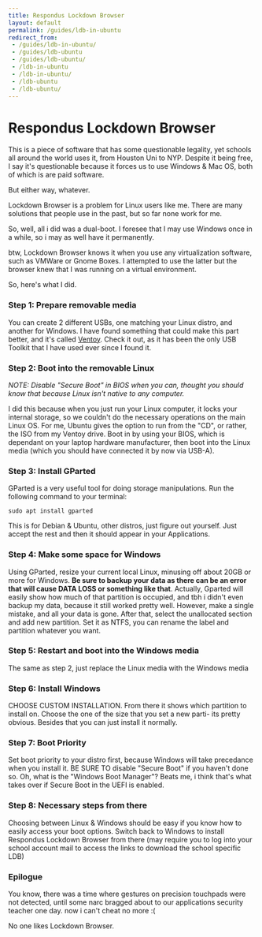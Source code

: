 ```yaml
---
title: Respondus Lockdown Browser 
layout: default
permalink: /guides/ldb-in-ubuntu
redirect_from:
 - /guides/ldb-in-ubuntu/
 - /guides/ldb-ubuntu
 - /guides/ldb-ubuntu/
 - /ldb-in-ubuntu
 - /ldb-in-ubuntu/
 - /ldb-ubuntu
 - /ldb-ubuntu/
---
```


# Respondus Lockdown Browser 

This is a piece of software that has some questionable legality, yet schools all around the world uses it, from Houston Uni to NYP. Despite it being free, I say it's questionable because it forces us to use Windows & Mac OS, both of which is are paid software.

But either way, whatever.

Lockdown Browser is a problem for Linux users like me. There are many solutions that people use in the past, but so far none work for me.

So, well, all i did was a dual-boot. I foresee that I may use Windows once in a while, so i may as well have it permanently. 

btw, Lockdown Browser knows it when you use any virtualization software, such as VMWare or Gnome Boxes. I attempted to use the latter but the browser knew that I was running on a virtual environment. 

So, here's what I did.

### Step 1: Prepare removable media

You can create 2 different USBs, one matching your Linux distro, and another for Windows. I have found something that could make this part better, and it's called <a href="https://ventoy.net/en/index.html" target="_blank">Ventoy</a>. Check it out, as it has been the only USB Toolkit that I have used ever since I found it.

### Step 2: Boot into the removable Linux

_NOTE: Disable "Secure Boot" in BIOS when you can, thought you should know that because Linux isn't native to any computer._

I did this because when you just run your Linux computer, it locks your internal storage, so we couldn't do the necessary operations on the main Linux OS. For me, Ubuntu gives the option to run from the "CD", or rather, the ISO from my Ventoy drive. Boot in by using your BIOS, which is dependant on your laptop hardware manufacturer, then boot into the Linux media (which you should have connected it by now via USB-A).

### Step 3: Install GParted

GParted is a very useful tool for doing storage manipulations. Run the following command to your terminal:

``` console
sudo apt install gparted
```

This is for Debian & Ubuntu, other distros, just figure out yourself. Just accept the rest and then it should appear in your Applications. 

### Step 4: Make some space for Windows

Using GParted, resize your current local Linux, minusing off about 20GB or more for Windows. **Be sure to backup your data as there can be an error that will cause DATA LOSS or something like that**. Actually, Gparted will easily show how much of that partition is occupied, and tbh i didn't even backup my data, because it still worked pretty well. However, make a single mistake, and all your data is gone. After that, select the unallocated section and add new partition. Set it as NTFS, you can rename the label and partition whatever you want. 

### Step 5: Restart and boot into the Windows media

The same as step 2, just replace the Linux media with the Windows media

### Step 6: Install Windows

CHOOSE CUSTOM INSTALLATION. From there it shows which partition to install on. Choose the one of the size that you set a new parti- its pretty obvious. Besides that you can just install it normally.

### Step 7: Boot Priority

Set boot priority to your distro first, because Windows will take precedance when you install it. BE SURE TO disable "Secure Boot" if you haven't done so. Oh, what is the "Windows Boot Manager"? Beats me, i think that's what takes over if Secure Boot in the UEFI is enabled.

### Step 8: Necessary steps from there

Choosing between Linux & Windows should be easy if you know how to easily access your boot options. Switch back to Windows to install Respondus Lockdown Browser from there (may require you to log into your school account mail to access the links to download the school specific LDB)

### Epilogue

You know, there was a time where gestures on precision touchpads were not detected, until some narc bragged about to our applications security teacher one day. now i can't cheat no more :(

No one likes Lockdown Browser.
